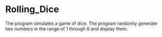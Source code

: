 # Rolling_Dice
The program simulates a game of dice. The program randomly generate two numbers in the range of 1 through 6 and display them. 
